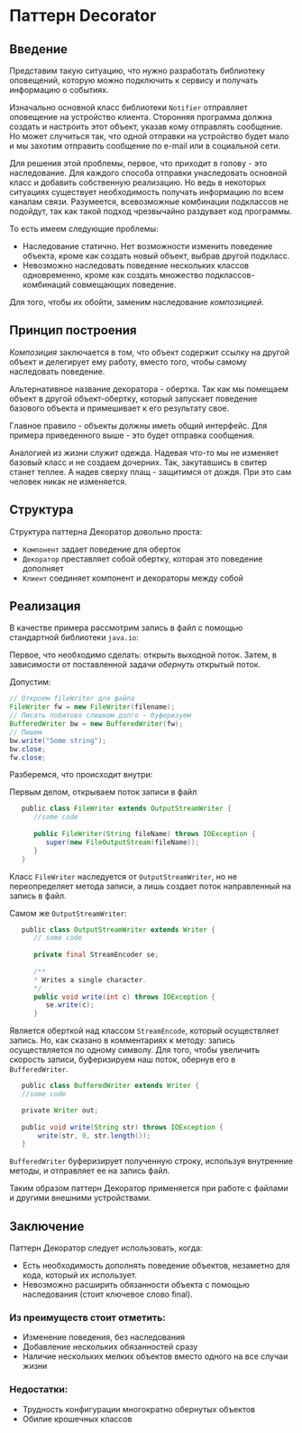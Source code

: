 # Паттерн Decorator

## Введение

Представим такую ситуацию, что нужно разработать библиотеку оповещений, которую можно подключить к сервису и получать информацию о событиях.

Изначально основной класс библиотеки `Notifier` отправляет оповещение на устройство клиента. Сторонняя программа должна создать и настроить этот объект, указав кому отправлять сообщение. Но может случиться так, что одной отправки на устройство будет мало и мы захотим отправить сообщение по e-mail или в социальной сети.

Для решения этой проблемы, первое, что приходит в голову - это наследование. Для каждого способа отправки унаследовать основной класс и добавить собственную реализацию. Но ведь в некоторых ситуациях существует необходимость получать информацию по всем каналам связи. Разумеется, всевозможные комбинации подклассов не подойдут, так как такой подход чрезвычайно раздувает код программы.

То есть имеем следующие проблемы:

* Наследование статично. Нет возможности изменить поведение объекта, кроме как создать новый объект, выбрав другой подкласс.
* Невозможно наследовать поведение нескольких классов одновременно, кроме как создать множество подклассов-комбинаций совмещающих поведение.

Для того, чтобы их обойти, заменим наследование *композицией*.

## Принцип построения

*Композиция* заключается в том, что объект содержит ссылку на другой объект и делегирует ему работу, вместо того, чтобы самому наследовать поведение.

Альтернативное название декоратора - обертка. Так как мы помещаем объект в другой объект-обертку, который запускает поведение базового объекта и примешивает к его результату свое.

Главное правило - объекты должны иметь общий интерфейс. Для примера приведенного выше - это будет отправка сообщения.

Аналогией из жизни служит одежда. Надевая что-то мы не изменяет базовый класс и не создаем дочерних. Так, закутавшись в свитер станет теплее. А надев сверху плащ - защитимся от дождя. При это сам человек никак не изменяется.

## Структура

Структура паттерна Декоратор довольно проста:

* `Компонент` задает поведение для оберток
* `Декоратор` преставляет собой обертку, которая это поведение дополняет
* `Клиент` соединяет компонент и декораторы между собой

## Реализация

В качестве примера рассмотрим запись в файл с помощью стандартной библиотеки `java.io`:

Первое, что необходимо сделать: открыть выходной поток. Затем, в зависимости от поставленной задачи *обернуть* открытый поток.

Допустим: 

```java
// Откроем fileWriter для файла
FileWriter fw = new FileWriter(filename);
// Писать побитово слишком долго - буферизуем
BufferedWriter bw = new BufferedWriter(fw);
// Пишем
bw.write("Some string");
bw.close;
fw.close;
```

Разберемся, что происходит внутри:

Первым делом, открываем поток записи в файл

```java
   public class FileWriter extends OutputStreamWriter {
      //some code
      
      public FileWriter(String fileName) throws IOException {
         super(new FileOutputStream(fileName));
      }
   }
```

Класс `FileWriter` наследуется от `OutputStreamWriter`, но не переопределяет метода записи, а лишь создает поток направленный на запись в файл.

Самом же `OutputStreamWriter`:

```java
   public class OutputStreamWriter extends Writer {
      // some code
   
      private final StreamEncoder se;
      
      /**
      * Writes a single character.
      */
      public void write(int c) throws IOException {
         se.write(c);
      }
```

Является оберткой над классом `StreamEncode`, который осуществляет запись. Но, как сказано в комментариях к методу: запись осуществляется по одному символу. Для того, чтобы увеличить скорость записи, буферизируем наш поток, обернув его в `BufferedWriter`.

```java
   public class BufferedWriter extends Writer {
   //some code

   private Writer out;
   
   public void write(String str) throws IOException {
       write(str, 0, str.length());
   }
```

`BufferedWriter` буферизирует полученную строку, используя внутренние методы, и отправляет ее на запись файл.

Таким образом паттерн Декоратор применяется при работе с файлами и другими внешними устройствами.

## Заключение

Паттерн Декоратор следует использовать, когда: 

* Есть необходимость дополнять поведение объектов, незаметно для кода, который их использует.
* Невозможно расширить обязанности объекта с помощью наследования (стоит ключевое слово final).

### Из преимуществ стоит отметить:

* Изменение поведения, без наследования
* Добавление нескольких обязанностей сразу
* Наличие нескольких мелких объектов вместо одного на все случаи жизни

### Недостатки:

* Трудность конфигурации многократно обернутых объектов
* Обилие крошечных классов
